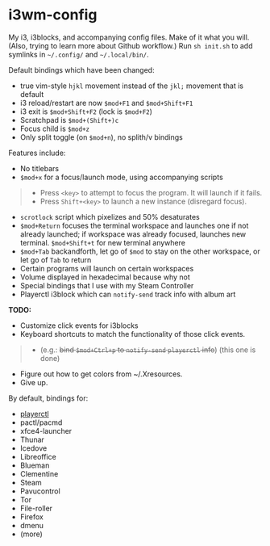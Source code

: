 # i3wm-config
My i3, i3blocks, and accompanying config files.  Make of it what you will. (Also, trying to learn
more about Github workflow.)  Run `sh init.sh` to add symlinks in `~/.config/` and `~/.local/bin/`.

Default bindings which have been changed:
* true vim-style `hjkl` movement instead of the `jkl;` movement that is default
* i3 reload/restart are now `$mod+F1` and `$mod+Shift+F1`
* i3 exit is `$mod+Shift+F2` (lock is `$mod+F2`)
* Scratchpad is `$mod+(Shift+)c`
* Focus child is `$mod+z`
* Only split toggle (on `$mod+n`), no splith/v bindings

Features include:
* No titlebars
* `$mod+x` for a focus/launch mode, using accompanying scripts
> * Press `<key>` to attempt to focus the program.  It will launch if it fails.
> * Press `Shift+<key>` to launch a new instance (disregard focus).
* `scrotlock` script which pixelizes and 50% desaturates
* `$mod+Return` focuses the terminal workspace and launches one if not already launched; if workspace was already focused, launches new terminal. `$mod+Shift+t` for new terminal anywhere
* `$mod+Tab` backandforth, let go of `$mod` to stay on the other workspace, or let go of `Tab` to return
* Certain programs will launch on certain workspaces
* Volume displayed in hexadecimal because why not
* Special bindings that I use with my Steam Controller
* Playerctl i3block which can `notify-send` track info with album art

**TODO:**
* Customize click events for i3blocks
* Keyboard shortcuts to match the functionality of those click events.
> * (e.g.: ~~bind `$mod+Ctrl+p` to  `notify-send` `playerctl` info~~) (this one is done)
* Figure out how to get colors from ~/.Xresources.
* Give up.

By default, bindings for:
* [playerctl](https://github.com/acrisci/playerctl)
* pactl/pacmd
* xfce4-launcher
* Thunar
* Icedove
* Libreoffice
* Blueman
* Clementine
* Steam
* Pavucontrol
* Tor
* File-roller
* Firefox
* dmenu
* (more)
